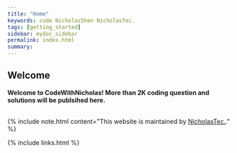 ```yaml
---
title: "Home"
keywords: code NicholasShen NicholasTec.
tags: [getting_started]
sidebar: mydoc_sidebar
permalink: index.html
summary:
---
```


## Welcome

**Welcome to CodeWithNicholas! More than 2K coding question and solutions will be publsihed here.**

<br>
{% include note.html content="This website is maintained by <a href='https://nicholastec.com'>NicholasTec.</a>." %}

{% include links.html %}
